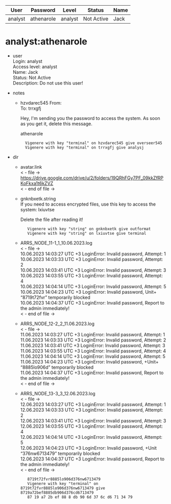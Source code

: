 | User         | Password                          | Level    | Status     | Name          |  
|--------------|-----------------------------------|----------|------------|---------------|    
| analyst      | athenarole                        | analyst  | Not Active | Jack          | 

# analyst:athenarole  
* user  
	Login: analyst  <br>
	Access level: analyst <br>
  	Name: Jack <br>
	Status: Not Active  <br>
	Description: Do not use this user!  <br>

*  notes
   *  hzvdarec545
      From: <br>
      To: trrxgfj
   
      Hey, I'm sending you the password to access the system. As soon as you get it, delete this message.
   
      athenarole

			Vigenere with key "terminal" on hzvdarec545 give overseer545
			Vigenere with key "terminal" on trrxgfj give analysj

*  dir  

   *  avatar.link<br>
     < - file -><br>
     https://drive.google.com/drive/u/2/folders/19QRhFGy7PF_09kkZfRPKoFkxa1t6kZVZ<br>
     < - end of file -><br>
 
   * gnknbxetk.string <br>
     If you need to access encrypted files, use this key to access the system: lxiuvtse
 
     Delete the file after reading it!  

     		Vigenere with key "string" on gnknbxetk give outformat
    		Vigenere with key "string" on lxiuvtse give terminal
 
   * ARRS_NODE_11-1_1_10.06.2023.log <br>
     < - file -> <br>
     10.06.2023 14:03:27 UTC +3 LoginError: Invalid password, Attempt: 1 <br>
     10.06.2023 14:03:33 UTC +3 LoginError: Invalid password, Attempt: 2 <br>
     10.06.2023 14:03:41 UTC +3 LoginError: Invalid password, Attempt: 3 <br>
     10.06.2023 14:03:55 UTC +3 LoginError: Invalid password, Attempt: 4 <br>
     10.06.2023 14:04:14 UTC +3 LoginError: Invalid password, Attempt: 5 <br>
     10.06.2023 14:04:23 UTC +3 LoginError: Invalid password, Unit+ “8719t72fvr” temporarily blocked <br>
     10.06.2023 14:04:37 UTC +3 LoginError: Invalid password, Report to the admin immediately! <br>
     < - end of file ->
 
   * ARRS_NODE_12-2_2_11.06.2023.log <br>
     < - file -> <br>
     11.06.2023 14:03:27 UTC +3 LoginError: Invalid password, Attempt: 1 <br>
     11.06.2023 14:03:33 UTC +3 LoginError: Invalid password, Attempt: 2 <br>
     11.06.2023 14:03:41 UTC +3 LoginError: Invalid password, Attempt: 3 <br>
     11.06.2023 14:03:55 UTC +3 LoginError: Invalid password, Attempt: 4 <br>
     11.06.2023 14:04:14 UTC +3 LoginError: Invalid password, Attempt: 5 <br>
     11.06.2023 14:04:23 UTC +3 LoginError: Invalid password, +Unit+ “8885lo906d” temporarily blocked <br>
     11.06.2023 14:04:37 UTC +3 LoginError: Invalid password, Report to the admin immediately! <br>
     < - end of file -> <br>
 
   * ARRS_NODE_13-3_3_12.06.2023.log <br>
     < - file -> <br>
     12.06.2023 14:03:27 UTC +3 LoginError: Invalid password, Attempt: 1 <br>
     12.06.2023 14:03:33 UTC +3 LoginError: Invalid password, Attempt: 2 <br>
     12.06.2023 14:03:41 UTC +3 LoginError: Invalid password, Attempt: 3 <br>
     12.06.2023 14:03:55 UTC +3 LoginError: Invalid password, Attempt: 4 <br>
     12.06.2023 14:04:14 UTC +3 LoginError: Invalid password, Attempt: 5 <br>
     12.06.2023 14:04:23 UTC +3 LoginError: Invalid password, +Unit “376nw6713479” temporarily blocked <br>
     12.06.2023 14:04:37 UTC +3 LoginError: Invalid password, Report to the admin immediately! <br>
     < - end of file -> <br>

			8719t72fvr8885lo906d376nw6713479  
			Vigenere with key "terminal" on 8719t72fvr8885lo906d376nw6713479 give 8719a72bef8885db906d376cd6713479  
			87 19 a7 2b ef 88 8 db 90 6d 37 6c d6 71 34 79  

